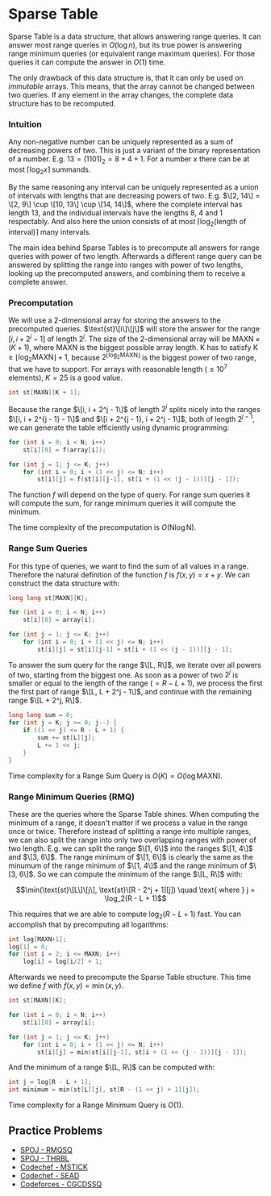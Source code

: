 <!--?title Sparse Table-->

# Sparse Table

Sparse Table is a data structure, that allows answering range queries.
It can answer most range queries in $O(\log n)$, but its true power is answering range minimum queries (or equivalent range maximum queries).
For those queries it can compute the answer in $O(1)$ time. 

The only drawback of this data structure is, that it can only be used on _immutable_ arrays. 
This means, that the array cannot be changed between two queries.
If any element in the array changes, the complete data structure has to be recomputed. 

### Intuition

Any non-negative number can be uniquely represented as a sum of decreasing powers of two. 
This is just a variant of the binary representation of a number. 
E.g. $13 = (1101)_2 = 8 + 4 + 1$. 
For a number $x$ there can be at most $\lceil \log_2 x \rceil$ summands. 

By the same reasoning any interval can be uniquely represented as a union of intervals with lengths that are decreasing powers of two. 
E.g. $\[2, 14\] = \[2, 9\] \cup \[10, 13\] \cup \[14, 14\]$, where the complete interval has length 13, and the individual intervals have the lengths 8, 4 and 1 respectably. 
And also here the union consists of at most $\lceil \log_2(\text{length of interval}) \rceil$ many intervals. 

The main idea behind Sparse Tables is to precompute all answers for range queries with power of two length. 
Afterwards a different range query can be answered by splitting the range into ranges with power of two lengths, looking up the precomputed answers, and combining them to receive a complete answer. 

### Precomputation

We will use a 2-dimensional array for storing the answers to the precomputed queries. 
$\text{st}\[i\]\[j\]$ will store the answer for the range $[i, i + 2^j - 1]$ of length $2^j$. 
The size of the 2-dimensional array will be $\text{MAXN} \times (K + 1)$, where $\text{MAXN}$ is the biggest possible array length. 
$\text{K}$ has to satisfy $\text{K} \ge \lfloor \log_2 \text{MAXN} \rfloor + 1$, because $2^{\lfloor \log_2 \text{MAXN} \rfloor}$ is the biggest power of two range, that we have to support. 
For arrays with reasonable length ($\le 10^7$ elements), $K = 25$ is a good value. 

```cpp
int st[MAXN][K + 1];
```

Because the range $\[i, i + 2^j - 1\]$ of length $2^j$ splits nicely into the ranges $\[i, i + 2^{j - 1} - 1\]$ and $\[i + 2^{j - 1}, i + 2^j - 1\]$, both of length $2^{j - 1}$, we can generate the table efficiently using dynamic programming:

```cpp
for (int i = 0; i < N; i++) 
    st[i][0] = f(array[i]);

for (int j = 1; j <= K; j++) 
    for (int i = 0; i + (1 << j) <= N; i++) 
        st[i][j] = f(st[i][j-1], st[i + (1 << (j - 1))][j - 1]);
```

The function $f$ will depend on the type of query.
For range sum queries it will compute the sum, for range minimum queries it will compute the minimum. 

The time complexity of the precomputation is $O(\text{N} \log \text{N})$. 

### Range Sum Queries

For this type of queries, we want to find the sum of all values in a range. 
Therefore the natural definition of the function $f$ is $f(x, y) = x + y$. 
We can construct the data structure with:

```cpp
long long st[MAXN][K];

for (int i = 0; i < N; i++) 
    st[i][0] = array[i];

for (int j = 1; j <= K; j++) 
    for (int i = 0; i + (1 << j) <= N; i++) 
        st[i][j] = st[i][j-1] + st[i + (1 << (j - 1))][j - 1];
```

To answer the sum query for the range $\[L, R\]$, we iterate over all powers of two, starting from the biggest one.
As soon as a power of two $2^j$ is smaller or equal to the length of the range ($= R - L + 1$), we process the first the first part of range $\[L, L + 2^j - 1\]$, and continue with the remaining range $\[L + 2^j, R\]$.  

```cpp
long long sum = 0;
for (int j = K; j >= 0; j--) {
    if ((1 << j) <= R - L + 1) {
        sum += st[L][j];
        L += 1 << j;
    }
}
```

Time complexity for a Range Sum Query is $O(K) = O(\log \text{MAXN})$.

### Range Minimum Queries (RMQ)

These are the queries where the Sparse Table shines. 
When computing the minimum of a range, it doesn't matter if we process a value in the range once or twice. 
Therefore instead of splitting a range into multiple ranges, we can also split the range into only two overlapping ranges with power of two length. 
E.g. we can split the range $\[1, 6\]$ into the ranges $\[1, 4\]$ and $\[3, 6\]$. 
The range minimum of $\[1, 6\]$ is clearly the same as the minumum of the range minimum of $\[1, 4\]$ and the range minimum of $\[3, 6\]$. 
So we can compute the minimum of the range $\[L, R\]$ with:

$$\min(\text{st}\[L\]\[j\], \text{st}\[R - 2^j + 1][j]) \quad \text{ where } j = \log_2(R - L + 1)$$

This requires that we are able to compute $\log_2(R - L + 1)$ fast. 
You can accomplish that by precomputing all logarithms: 

```cpp
int log[MAXN+1];
log[1] = 0;
for (int i = 2; i <= MAXN; i++) 
    log[i] = log[i/2] + 1;
```

Afterwards we need to precompute the Sparse Table structure. This time we define $f$ with $f(x, y) = \min(x, y)$. 

```cpp
int st[MAXN][K];

for (int i = 0; i < N; i++) 
    st[i][0] = array[i];

for (int j = 1; j <= K; j++) 
    for (int i = 0; i + (1 << j) <= N; i++) 
        st[i][j] = min(st[i][j-1], st[i + (1 << (j - 1))][j - 1]);
```

And the minimum of a range $\[L, R\]$ can be computed with:

```cpp
int j = log[R - L + 1];
int minimum = min(st[L][j], st[R - (1 << j) + 1][j]);
```
 
Time complexity for a Range Minimum Query is $O(1)$.

## Practice Problems

* [SPOJ - RMQSQ](http://www.spoj.com/problems/RMQSQ/)
* [SPOJ - THRBL](http://www.spoj.com/problems/THRBL/)
* [Codechef - MSTICK](https://www.codechef.com/problems/MSTICK)
* [Codechef - SEAD](https://www.codechef.com/problems/SEAD)
* [Codeforces - CGCDSSQ](http://codeforces.com/contest/475/problem/D)


